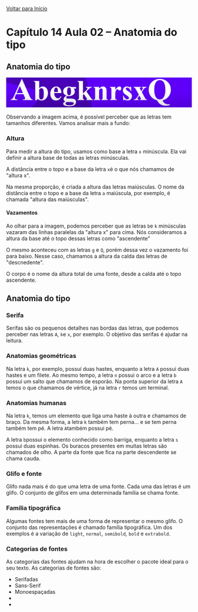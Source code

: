 [Voltar para Início](https://github.com/vinis-moraes/curso-html-css)
# Capítulo 14 Aula 02 – Anatomia do tipo
## Anatomia do tipo

![Imagem de glifos](https://github.com/vinis-moraes/curso-html-css/blob/main/C14A02P1.png)

Observando a imagem acima, é possível perceber que as letras tem tamanhos diferentes. Vamos analisar mais a fundo:

### Altura

Para medir a altura do tipo, usamos como base a letra `x` minúscula. Ela vai definir a altura base de todas as letras minúsculas.

A distância entre o topo e a base da letra `x`é o que nós chamamos de "altura x".

Na mesma proporção, é criada a altura das letras maiúsculas. O nome da distância entre o topo e a base da letra `a` maiúscula, por exemplo, é chamada "altura das maiúsculas".

#### Vazamentos

Ao olhar para a imagem, podemos perceber que as letras `b`e `k` minúsculas vazaram das linhas paralelas da "altura x" para cima. Nós consideramos a altura da base até o topo dessas letras como "ascendente"

O mesmo aconteceu com as letras `g` e `Q`, porém dessa vez o vazamento foi para baixo. Nesse caso, chamamos a altura da calda das letras de "descnedente".

O corpo é o nome da altura total de uma fonte, desde a calda até o topo ascendente.

## Anatomia  do tipo
### Serifa
Serifas são os pequenos detalhes nas bordas das letras, que podemos perceber nas letras `A`, `k`e `x`, por exemplo. O objetivo das serifas é ajudar na leitura.

### Anatomias geométricas

Na letra `k`, por exemplo, possuí duas hastes, enquanto a letra `A` possui duas hastes e um filete. Ao mesmo tempo, a letra `n` possui o arco e a letra `b` possui um salto que chamamos de esporão. Na ponta superior da letra `A` temos o que chamamos de vértice, já na letra `r` temos um terminal.

### Anatomias humanas

Na letra `k`, temos um elemento que liga uma haste à outra e chamamos de braço. Da mesma forma, a letra `k` também tem perna... e se tem perna também tem pé. A letra `A`também possui pé.

A letra `b`possui o elemento conhecido como barriga, enquanto a letra `s` possui duas espinhas. Os buracos presentes em muitas letras são chamados de olho. A parte da fonte que fica na parte descendente se chama cauda.

### Glifo e fonte

Glifo nada mais é do que uma letra de uma fonte. Cada uma das letras é um glifo. O conjunto de glifos em uma determinada família se chama fonte.


### Família tipográfica

Algumas fontes tem mais de uma forma de representar o mesmo glifo. O conjunto das representações é chamado família tipográfica.
Um dos exemplos é a variação de `light`, `normal`, `semibold`, `bold` e `extrabold`.


### Categorias de fontes

As categorias das fontes ajudam na hora de escolher o pacote ideal para o seu texto. As categorias de fontes são:

* Serifadas
* Sans-Serif
* Monoespaçadas
* 
* 